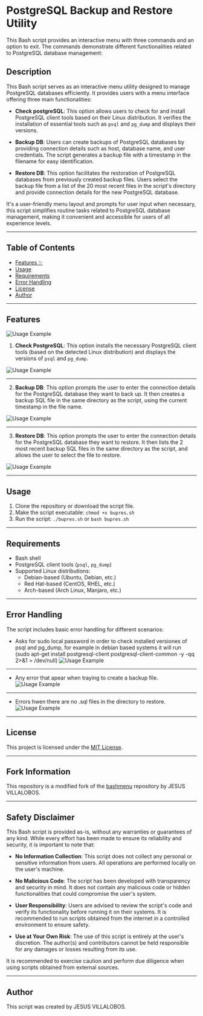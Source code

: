 # PostgreSQL Backup and Restore Utility

This Bash script provides an interactive menu with three commands and an option to exit. The commands demonstrate different functionalities related to PostgreSQL database management:

## Description

This Bash script serves as an interactive menu utility designed to manage PostgreSQL databases efficiently. It provides users with a menu interface offering three main functionalities:

- **Check postgreSQL**: This option allows users to check for and install PostgreSQL client tools based on their Linux distribution. It verifies the installation of essential tools such as `psql` and `pg_dump` and displays their versions.

- **Backup DB**: Users can create backups of PostgreSQL databases by providing connection details such as host, database name, and user credentials. The script generates a backup file with a timestamp in the filename for easy identification.

- **Restore DB**: This option facilitates the restoration of PostgreSQL databases from previously created backup files. Users select the backup file from a list of the 20 most recent files in the script's directory and provide connection details for the new PostgreSQL database.

It's a user-friendly menu layout and prompts for user input when necessary, this script simplifies routine tasks related to PostgreSQL database management, making it convenient and accessible for users of all experience levels.

***

## Table of Contents
- [Features ✨](#features)
- [Usage](#usage)
- [Requirements](#requirements)
- [Error Handling](#error-handling)
- [License](#license)
- [Author](#author)

***

## Features

![Usage Example](img/1%20-%20MENU.png)

1. **Check PostgreSQL**: This option installs the necessary PostgreSQL client tools (based on the detected Linux distribution) and displays the versions of `psql` and `pg_dump`.

![Usage Example](img/3%20-%20OPC%201%20-%20CHECKS%20FOR%20POSTGRES%20INSTALLS.png)

***

2. **Backup DB**: This option prompts the user to enter the connection details for the PostgreSQL database they want to back up. It then creates a backup SQL file in the same directory as the script, using the current timestamp in the file name.

![Usage Example](img/4%20-%20OPC%202%20-%20OLD%20SERVER%20TO%20BACKUP.png)

***

3. **Restore DB**: This option prompts the user to enter the connection details for the PostgreSQL database they want to restore. It then lists the 2 most recent backup SQL files in the same directory as the script, and allows the user to select the file to restore.

![Usage Example](img/6%20-%20OPC%203%20-%20BACKUP%20TO%20RESTORE.png)

***

## Usage

1. Clone the repository or download the script file.
2. Make the script executable: `chmod +x bupres.sh`
3. Run the script: `./bupres.sh` or `bash bupres.sh`

***

## Requirements

- Bash shell
- PostgreSQL client tools (`psql`, `pg_dump`)
- Supported Linux distributions:
  - Debian-based (Ubuntu, Debian, etc.)
  - Red Hat-based (CentOS, RHEL, etc.)
  - Arch-based (Arch Linux, Manjaro, etc.)

***

## Error Handling

The script includes basic error handling for different scenarios:
- Asks for sudo local password in order to check installed versiones of psql and pg_dump, for example in debian based systems it will run (sudo apt-get install postgresql-client postgresql-client-common -y -qq 2>&1 > /dev/null) 
![Usage Example](img/2%20-%20OPC%201%20-%20ASK%20SUDO%20PWD.png)

***

- Any error that apear when traying to create a backup file.
![Usage Example](img/5%20-%20OPC%202%20-%20ERROR%20FOR%20BACKUP.png)

***

- Errors hwen there are no .sql files in the directory to restore.
![Usage Example](img/7%20-%20OPC%203%20-%20ERROR%20FOR%20RESTORE.png)

***

## License

This project is licensed under the [MIT License](LICENSE).

***

## Fork Information

This repository is a modified fork of the [bashmenu](https://github.com/jveyes/bashmenu) repository by JESUS VILLALOBOS.

***

## Safety Disclaimer

This Bash script is provided as-is, without any warranties or guarantees of any kind. While every effort has been made to ensure its reliability and security, it is important to note that:

- **No Information Collection**: This script does not collect any personal or sensitive information from users. All operations are performed locally on the user's machine.

- **No Malicious Code**: The script has been developed with transparency and security in mind. It does not contain any malicious code or hidden functionalities that could compromise the user's system.

- **User Responsibility**: Users are advised to review the script's code and verify its functionality before running it on their systems. It is recommended to run scripts obtained from the internet in a controlled environment to ensure safety.

- **Use at Your Own Risk**: The use of this script is entirely at the user's discretion. The author(s) and contributors cannot be held responsible for any damages or losses resulting from its use.

It is recommended to exercise caution and perform due diligence when using scripts obtained from external sources.

***

## Author

This script was created by JESUS VILLALOBOS.
